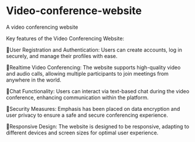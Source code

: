 # Video-conference-website
A video conferencing website

Key features of the Video Conferencing Website:

🚀User Registration and Authentication: Users can create accounts, log in securely, and manage their profiles with ease.

🚀Realtime Video Conferencing: The website supports high-quality video and audio calls, allowing multiple participants to join meetings from anywhere in the world.

🚀Chat Functionality: Users can interact via text-based chat during the video conference, enhancing communication within the platform.

🚀Security Measures: Emphasis has been placed on data encryption and user privacy to ensure a safe and secure conferencing experience.

🚀Responsive Design: The website is designed to be responsive, adapting to different devices and screen sizes for optimal user experience.
